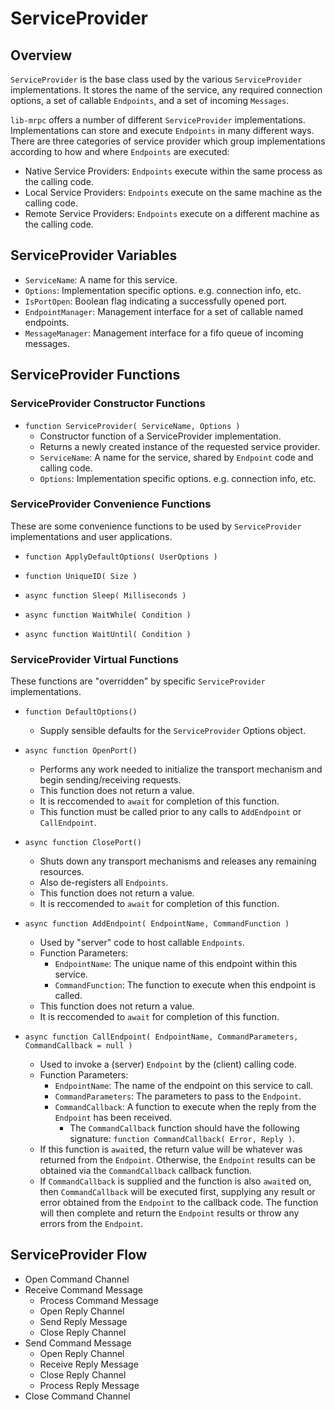 
# ServiceProvider

## Overview

`ServiceProvider` is the base class used by the various `ServiceProvider` implementations.
It stores the name of the service, any required connection options, a set of callable `Endpoints`, and a set of incoming `Messages`.

`lib-mrpc` offers a number of different `ServiceProvider` implementations.
Implementations can store and execute `Endpoints` in many different ways.
There are three categories of service provider which group implementations according to how and
where `Endpoints` are executed:

- Native Service Providers: `Endpoints` execute within the same process as the calling code.
- Local Service Providers: `Endpoints` execute on the same machine as the calling code.
- Remote Service Providers: `Endpoints` execute on a different machine as the calling code.


## ServiceProvider Variables

- `ServiceName`: A name for this service.
- `Options`: Implementation specific options. e.g. connection info, etc.
- `IsPortOpen`: Boolean flag indicating a successfully opened port.
- `EndpointManager`: Management interface for a set of callable named endpoints.
- `MessageManager`: Management interface for a fifo queue of incoming messages.


## ServiceProvider Functions


### ServiceProvider Constructor Functions

- `function ServiceProvider( ServiceName, Options )`
	- Constructor function of a ServiceProvider implementation.
	- Returns a newly created instance of the requested service provider.
	- `ServiceName`: A name for the service, shared by `Endpoint` code and calling code.
	- `Options`: Implementation specific options. e.g. connection info, etc.


### ServiceProvider Convenience Functions

These are some convenience functions to be used by `ServiceProvider` implementations and user applications.

- `function ApplyDefaultOptions( UserOptions )`

- `function UniqueID( Size )`

- `async function Sleep( Milliseconds )`

- `async function WaitWhile( Condition )`

- `async function WaitUntil( Condition )`


### ServiceProvider Virtual Functions

These functions are "overridden" by specific `ServiceProvider` implementations.

- `function DefaultOptions()`
	- Supply sensible defaults for the `ServiceProvider` Options object.

- `async function OpenPort()`
	- Performs any work needed to initialize the transport mechanism and begin sending/receiving requests.
	- This function does not return a value.
	- It is reccomended to `await` for completion of this function.
	- This function must be called prior to any calls to `AddEndpoint` or `CallEndpoint`.

- `async function ClosePort()`
	- Shuts down any transport mechanisms and releases any remaining resources.
	- Also de-registers all `Endpoints`.
	- This function does not return a value.
	- It is reccomended to `await` for completion of this function.

- `async function AddEndpoint( EndpointName, CommandFunction )`
	- Used by "server" code to host callable `Endpoints`.
	- Function Parameters:
		- `EndpointName`: The unique name of this endpoint within this service.
		- `CommandFunction`: The function to execute when this endpoint is called.
	- This function does not return a value.
	- It is reccomended to `await` for completion of this function.

- `async function CallEndpoint( EndpointName, CommandParameters, CommandCallback = null )`
	- Used to invoke a (server) `Endpoint` by the (client) calling code.
	- Function Parameters:
		- `EndpointName`: The name of the endpoint on this service to call.
		- `CommandParameters`: The parameters to pass to the `Endpoint`.
		- `CommandCallback`: A function to execute when the reply from the `Endpoint` has been received.
			- The `CommandCallback` function should have the following signature: `function CommandCallback( Error, Reply )`.
	- If this function is `await`ed, the return value will be whatever was returned from the `Endpoint`.
		Otherwise, the `Endpoint` results can be obtained via the `CommandCallback` callback function.
	- If `CommandCallback` is supplied and the function is also `await`ed on, then `CommandCallback` will be executed first,
		supplying any result or error obtained from the `Endpoint` to the callback code.
		The function will then complete and return the `Endpoint` results or throw any errors from the `Endpoint`.


## ServiceProvider Flow

- Open Command Channel
- Receive Command Message
	- Process Command Message
	- Open Reply Channel
	- Send Reply Message
	- Close Reply Channel
- Send Command Message
	- Open Reply Channel
	- Receive Reply Message
	- Close Reply Channel
	- Process Reply Message
- Close Command Channel
